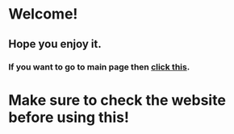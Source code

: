# Welcome!
## Hope you enjoy it.
### If you want to go to main page then [click this](https://JustAWebsiteX.gdsupermoon.repl.co).
# 
# Make sure to check the website before using this!